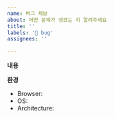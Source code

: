 ```yaml
---
name: 버그 제보
about: 어떤 문제가 생겼는 지 알려주세요
title: ''
labels: '🐛 bug'
assignees: ''

---
```


<!-- 👋 안녕하세요, 제보해주셔서 감사합니다! -->

**내용**
<!-- 어떤 일이 있었는지 간단하게 적어주세요 -->
<!-- 개발자 도구(F12) - 콘솔(Console)에 나온 오류 메시지를 적어주시면, 더욱 정확하게 해결할 수 있습니다. -->
<!-- 스크린샷을 첨부해주시면, 더 좋습니다. -->

**환경**
<!--- Windows 버전, 사용하시는 브라우저와 버전 (Chrome/95.0.4638.69) 등 -->
 - Browser:
 - OS:
 - Architecture:
<!--
Windows의 경우, PowerShell 에서 아래 커맨드를 복사/붙여넣기한 결과를 적어주세요.
" - OS: $([Environment]::OSVersion.Version)"
" - Architecture: $((Get-AppxPackage -Name Microsoft.WindowsCalculator).Architecture)"
-->
